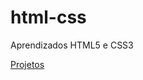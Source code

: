 # html-css
 Aprendizados HTML5 e CSS3

<a href="https://lucasnogueiira.github.io/html-css/desafios">Projetos</a>
